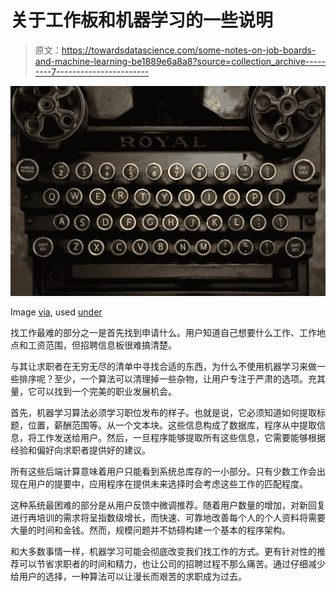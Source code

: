 # 关于工作板和机器学习的一些说明

> 原文：<https://towardsdatascience.com/some-notes-on-job-boards-and-machine-learning-be1889e6a8a8?source=collection_archive---------7----------------------->

![](img/36d29970470aaf66ddc56246782b190e.png)

Image [via](https://commons.wikimedia.org/wiki/File:A_typewriter_(10995863465).jpg), used [under](https://creativecommons.org/licenses/by-sa/2.0/deed.en)

找工作最难的部分之一是首先找到申请什么。用户知道自己想要什么工作、工作地点和工资范围，但招聘信息板很难搞清楚。

与其让求职者在无穷无尽的清单中寻找合适的东西，为什么不使用机器学习来做一些排序呢？至少，一个算法可以清理掉一些杂物，让用户专注于严肃的选项。充其量，它可以找到一个完美的职业发展机会。

首先，机器学习算法必须学习职位发布的样子。也就是说，它必须知道如何提取标题，位置，薪酬范围等。从一个文本块。这些信息构成了数据库，程序从中提取信息，将工作发送给用户。然后，一旦程序能够提取所有这些信息，它需要能够根据经验和偏好向求职者提供好的建议。

所有这些后端计算意味着用户只能看到系统总库存的一小部分。只有少数工作会出现在用户的提要中，应用程序在提供未来选择时会考虑这些工作的匹配程度。

这种系统最困难的部分是从用户反馈中微调推荐。随着用户数量的增加，对新回复进行再培训的需求将呈指数级增长，而快速、可靠地改善每个人的个人资料将需要大量的时间和金钱。然而，规模问题并不妨碍构建一个基本的程序架构。

和大多数事情一样，机器学习可能会彻底改变我们找工作的方式。更有针对性的推荐可以节省求职者的时间和精力，也让公司的招聘过程不那么痛苦。通过仔细减少给用户的选择，一种算法可以让漫长而艰苦的求职成为过去。